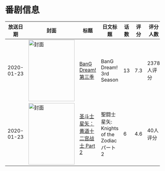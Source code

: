 # 番剧信息

|放送日期|封面|标题|日文标题|话数|评分|评分人数|
|---|---|---|---|---|---|---|
|2020-01-23|<img src="https://lain.bgm.tv/pic/cover/c/42/9f/246430_BpvBB.jpg" alt="封面" style="width:150px;height:200px;object-fit:cover;">|[BanG Dream! 第三季](https://bangumi.tv/subject/246430)|BanG Dream! 3rd Season|13|7.3|2378人评分|
|2020-01-23|<img src="https://lain.bgm.tv/pic/cover/c/d3/48/297464_h22q9.jpg" alt="封面" style="width:150px;height:200px;object-fit:cover;">|[圣斗士星矢：黄道十二宫战士 Part 2](https://bangumi.tv/subject/297464)|聖闘士星矢: Knights of the Zodiac パート2|6|4.6|40人评分|
